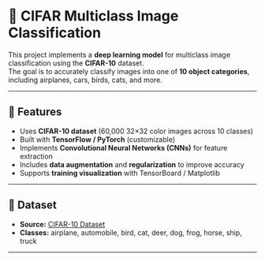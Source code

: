 # 🧠 CIFAR Multiclass Image Classification

This project implements a **deep learning model** for multiclass image classification using the **CIFAR-10** dataset.  
The goal is to accurately classify images into one of **10 object categories**, including airplanes, cars, birds, cats, and more.

---

## 🚀 Features
- Uses **CIFAR-10 dataset** (60,000 32×32 color images across 10 classes)  
- Built with **TensorFlow / PyTorch** (customizable)  
- Implements **Convolutional Neural Networks (CNNs)** for feature extraction  
- Includes **data augmentation** and **regularization** to improve accuracy  
- Supports **training visualization** with TensorBoard / Matplotlib  

---

## 🧩 Dataset
- **Source:** [CIFAR-10 Dataset](https://www.cs.toronto.edu/~kriz/cifar.html)  
- **Classes:** airplane, automobile, bird, cat, deer, dog, frog, horse, ship, truck  

---
